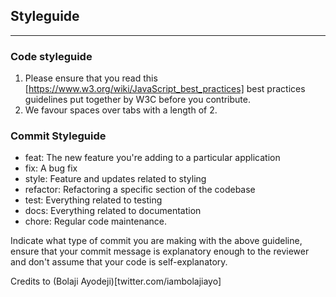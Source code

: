 ## Styleguide
----------------
### Code styleguide 
1. Please ensure that you read this [https://www.w3.org/wiki/JavaScript_best_practices] best practices guidelines put together by W3C before you contribute.
2. We favour spaces over tabs with a length of 2. 

### Commit Styleguide
- feat: The new feature you're adding to a particular application
- fix: A bug fix
- style: Feature and updates related to styling
- refactor: Refactoring a specific section of the codebase
- test: Everything related to testing
- docs: Everything related to documentation
- chore: Regular code maintenance.

Indicate what type of commit you are making with the above guideline, ensure that your commit message is explanatory enough to the reviewer and don't assume that your code is self-explanatory.

Credits to (Bolaji Ayodeji)[twitter.com/iambolajiayo]
